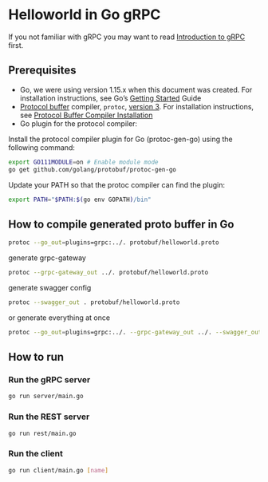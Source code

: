 # Helloworld in Go gRPC
If you not familiar with gRPC you may want to read [Introduction to gRPC](https://grpc.io/docs/what-is-grpc/introduction) first.

## Prerequisites
- Go, we were using version 1.15.x when this document was created. For installation instructions, see Go’s [Getting Started](https://golang.org/doc/install) Guide
- [Protocol buffer](https://developers.google.com/protocol-buffers) compiler, `protoc`, [version 3](https://developers.google.com/protocol-buffers/docs/proto3). For installation instructions, see [Protocol Buffer Compiler Installation](https://grpc.io/docs/protoc-installation)
- Go plugin for the protocol compiler:

Install the protocol compiler plugin for Go (protoc-gen-go) using the following command:
```bash
export GO111MODULE=on # Enable module mode
go get github.com/golang/protobuf/protoc-gen-go
```

Update your PATH so that the protoc compiler can find the plugin:
```bash
export PATH="$PATH:$(go env GOPATH)/bin"
```

## How to compile generated proto buffer in Go
```bash
protoc --go_out=plugins=grpc:../. protobuf/helloworld.proto
```

generate grpc-gateway
```bash
protoc --grpc-gateway_out ../. protobuf/helloworld.proto
```

generate swagger config
```bash
protoc --swagger_out . protobuf/helloworld.proto
```

or generate everything at once
```bash
protoc --go_out=plugins=grpc:../. --grpc-gateway_out ../. --swagger_out . protobuf/helloworld.proto
```

## How to run
### Run the gRPC server
```bash
go run server/main.go
```

### Run the REST server
```bash
go run rest/main.go
```

### Run the client
```bash
go run client/main.go [name]
```